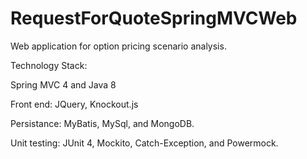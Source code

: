 # RequestForQuoteSpringMVCWeb

Web application for option pricing scenario analysis.

Technology Stack:

Spring MVC 4 and Java 8

Front end: JQuery, Knockout.js

Persistance: MyBatis, MySql, and MongoDB.

Unit testing: JUnit 4, Mockito, Catch-Exception, and Powermock.


